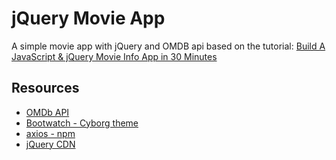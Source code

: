# jQuery Movie App

A simple movie app with jQuery and OMDB api based on the tutorial: [Build A JavaScript & jQuery Movie Info App in 30 Minutes](https://youtu.be/YsPqjYGauns)

## Resources

- [OMDb API](http://www.omdbapi.com/)
- [Bootwatch - Cyborg theme](https://bootswatch.com/cyborg/)
- [axios - npm](https://www.npmjs.com/package/axios)
- [jQuery CDN](https://code.jquery.com/)
